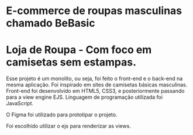 # E-commerce de roupas masculinas chamado BeBasic

# Loja de Roupa - Com foco em camisetas sem estampas. 

Esse projeto é um monolito, ou seja, foi feito o front-end e o back-end na mesma aplicação. Foi inspirado em sites de camisetas básicas masculinas. 
Front-end foi desenvolvido em HTML5, CSS3, e posteriormente passando para a view engine EJS. Linguagem de programação utilizada foi JavaScript. 

O Figma foi utilizado para prototipar o projeto.

Foi escolhido utilizar o ejs para renderizar as views.
